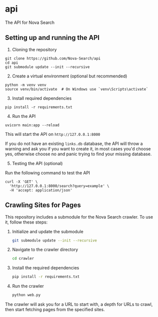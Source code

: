 # api
The API for Nova Search

## Setting up and running the API

1. Cloning the repository
```
git clone https://github.com/Nova-Search/api
cd api
git submodule update --init --recursive
```

2. Create a virtual environment (optional but recommended)
```
python -m venv venv
source venv/bin/activate  # On Windows use `venv\Scripts\activate`
```

3. Install required dependencies
```
pip install -r requirements.txt
```

4. Run the API
```
uvicorn main:app --reload
```
This will start the API on `http://127.0.0.1:8000`

If you do not have an existing `links.db` database, the API will throw a warning and ask you if you want to create it, in most cases you'd choose yes, otherwise choose no and panic trying to find your missing database.

5. Testing the API (optional)

Run the following command to test the API

```
curl -X 'GET' \
  'http://127.0.0.1:8000/search?query=example' \
  -H 'accept: application/json'
```

## Crawling Sites for Pages

This repository includes a submodule for the Nova Search crawler. To use it, follow these steps:

1. Initialize and update the submodule
    ```sh
    git submodule update --init --recursive
    ```

2. Navigate to the crawler directory
    ```sh
    cd crawler
    ```

3. Install the required dependencies
    ```sh
    pip install -r requirements.txt
    ```

4. Run the crawler
    ```sh
    python web.py
    ```

The crawler will ask you for a URL to start with, a depth for URLs to crawl, then start fetching pages from the specified sites.